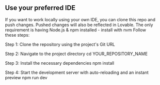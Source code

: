 ## Use your preferred IDE 
If you want to work locally using your own IDE, you can clone this repo and push changes. Pushed changes will also be reflected in Lovable.
The only requirement is having Node.js & npm installed - install with nvm
Follow these steps:

Step 1: Clone the repository using the project's Git URL

Step 2: Navigate to the project directory
cd YOUR_REPOSITORY_NAME

Step 3: Install the necessary dependencies
npm install

Step 4: Start the development server with auto-reloading and an instant preview
npm run dev

